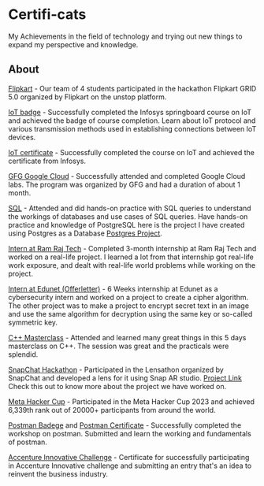 # Certifi-cats

My Achievements in the field of technology and trying out new things to expand my perspective and knowledge. 
## About

[Flipkart](/Achievements/Flipkart.pdf) - Our team of 4 students participated in the hackathon Flipkart GRID 5.0 organized by Flipkart on the unstop platform. 

[IoT badge](/Achievements/Skillsoft_badge.png) - Successfully completed the Infosys springboard course on IoT and achieved the badge of course completion. Learn about IoT protocol and various transmission methods used in establishing connections between IoT devices.

[IoT certificate](/Achievements/infosys-course.pdf) - Successfully completed the course on IoT and achieved the certificate from Infosys.

[GFG Google Cloud](/Achievements/google-cloud.pdf) - Successfully attended and completed Google Cloud labs. The program was organized by GFG and had a duration of about 1 month.

[SQL](/Achievements/SQL.pdf) - Attended and did hands-on practice with SQL queries to understand the workings of databases and use cases of SQL queries. Have hands-on practice and knowledge of PostgreSQL here is the project I have created using Postgres as a Database [Postgres Project](https://github.com/masterujjval/Register-Login-Update.website).

[Intern at Ram Raj Tech](/Achievements/ramrajtech.pdf) - Completed 3-month internship at Ram Raj Tech and worked on a real-life project. I learned a lot from that internship got real-life work exposure, and dealt with real-life world problems while working on the project.

[Intern at Edunet (Offerletter)](/Achievements/offer-letter-cybersecurity-EDUNET.pdf) - 6 Weeks internship at Edunet as a cybersecurity intern and worked on a project to create a cipher algorithm. The other project was to make a project to encrypt secret text in an image and use the same algorithm for decryption using the same key or so-called symmetric key.

[C++ Masterclass](/Achievements/Cpp-letsupgrade.pdf) - Attended and learned many great things in this 5 days masterclass on C++. The session was great and the practicals were splendid.

[SnapChat Hackathon](/Achievements/Hack2skill-Certificate.png) - Participated in the Lensathon organized by SnapChat and developed a lens for it using Snap AR studio. [Project Link](https://github.com/masterujjval/snap_lens) Check this out to know more about the project we have worked on.


[Meta Hacker Cup](/Achievements/Meta-hacker-cup-2023.pdf) -  Participated in the Meta Hacker Cup 2023 and achieved 6,339th rank out of 20000+ participants from around the world.

[Postman Badege](Postman-badge.png) and [Postman Certificate](LUEPAFSOCT123104.pdf) - Successfully completed the workshop on postman. Submitted and learn the working and fundamentals of postman.

[Accenture Innovative Challenge](/Achievements/Accenture.pdf) - Certificate for successfully participating in Accenture Innovative challenge and submitting an entry that's an idea to reinvent the business industry. 

